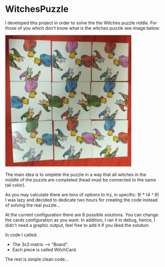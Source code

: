 # WitchesPuzzle
I developed this project in order to solve the the Witches puzzle riddle.
For those of you which don't know what is the witches puzzle see image below:

![Alt text](/WitchesPuzzle.png?raw=true "The witches puzzle")

The main idea is to omplete the puzzle in a way that all witches in the middle of the puzzle are completed (head must be connected to the same tail color).

As you may calculate there are tons of options to try, in specific: 9! * (4 ^ 9)
I was lazy and decided to dedicate two hours for creating the code instead of solving the real puzzle...

At the current configuration there are 8 possible solutions. You can change the cards configuration as you want.
In addition, I ran it in debug, hence, I didn't need a graphic output, feel free to add it if you liked the solution.

In code I called:
  * The 3x3 matrix --> "Board".
  * Each piece is called WitchCard.
  
The rest is simple clean code...

